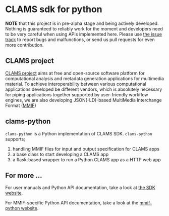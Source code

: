 # CLAMS sdk for python 

**NOTE** that this project is in pre-alpha stage and being actively developed. Nothing is guaranteed to reliably work for the moment and developers need to be very careful when using APIs implemented here. Please use [the issue track](https://github.com/clamsproject/clams-python/issues) to report bugs and malfunctions, or send us pull requests for even more contribution. 

## CLAMS project
[CLAMS project](https://www.clams.ai) aims at free and open-source software platform for computational analysis and metadata generation applications for multimedia material. To achieve interoperability between various computational applications developed be different vendors, which is absolutely necessary for piping applications together supported by user-friendly workflow engines, we are also developing JSON(-LD)-based MultiMedia Interchange Format ([MMIF](https://mmif.clams.ai))

## clams-python
`clams-python` is a Python implementation of CLAMS SDK. `clams-python` supports; 

1. handling MMIF files for input and output specification for CLAMS apps
1. a base class to start developing a CLAMS app
1. a flask-based wrapper to run a Python CLAMS app as a HTTP web app

## For more ...
For user manuals and Python API documentation, take a look at [the SDK website](https://www.clams.ai.clams-python).

For MMIF-specific Python API documentation, take a look at the [mmif-python website](https://www.clams.ai/mmif-python).
